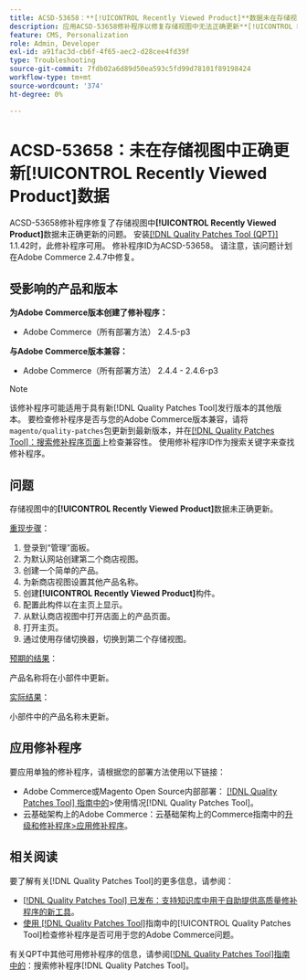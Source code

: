 ```yaml
---
title: ACSD-53658：**[!UICONTROL Recently Viewed Product]**数据未在存储视图中正确更新
description: 应用ACSD-53658修补程序以修复存储视图中无法正确更新**[!UICONTROL Recently Viewed Product]**数据的Adobe Commerce问题。
feature: CMS, Personalization
role: Admin, Developer
exl-id: a91fac3d-cb6f-4f65-aec2-d28cee4fd39f
type: Troubleshooting
source-git-commit: 7fdb02a6d89d50ea593c5fd99d78101f89198424
workflow-type: tm+mt
source-wordcount: '374'
ht-degree: 0%

---
```


# ACSD-53658：未在存储视图中正确更新&#x200B;**[!UICONTROL Recently Viewed Product]**&#x200B;数据

ACSD-53658修补程序修复了存储视图中&#x200B;**[!UICONTROL Recently Viewed Product]**&#x200B;数据未正确更新的问题。 安装[[!DNL Quality Patches Tool (QPT)]](https://experienceleague.adobe.com/zh-hans/docs/commerce-operations/tools/quality-patches-tool/quality-patches-tool-to-self-serve-quality-patches) 1.1.42时，此修补程序可用。 修补程序ID为ACSD-53658。 请注意，该问题计划在Adobe Commerce 2.4.7中修复。

## 受影响的产品和版本

**为Adobe Commerce版本创建了修补程序：**

* Adobe Commerce（所有部署方法） 2.4.5-p3

**与Adobe Commerce版本兼容：**

* Adobe Commerce（所有部署方法） 2.4.4 - 2.4.6-p3

>[!NOTE]
>
>该修补程序可能适用于具有新[!DNL Quality Patches Tool]发行版本的其他版本。 要检查修补程序是否与您的Adobe Commerce版本兼容，请将`magento/quality-patches`包更新到最新版本，并在[[!DNL Quality Patches Tool]：搜索修补程序页面](https://experienceleague.adobe.com/tools/commerce-quality-patches/index.html?lang=zh-Hans)上检查兼容性。 使用修补程序ID作为搜索关键字来查找修补程序。

## 问题

存储视图中的&#x200B;**[!UICONTROL Recently Viewed Product]**&#x200B;数据未正确更新。

<u>重现步骤</u>：

1. 登录到“管理”面板。
1. 为默认网站创建第二个商店视图。
1. 创建一个简单的产品。
1. 为新商店视图设置其他产品名称。
1. 创建&#x200B;**[!UICONTROL Recently Viewed Product]**&#x200B;构件。
1. 配置此构件以在主页上显示。
1. 从默认商店视图中打开店面上的产品页面。
1. 打开主页。
1. 通过使用存储切换器，切换到第二个存储视图。

<u>预期的结果</u>：

产品名称将在小部件中更新。

<u>实际结果</u>：

小部件中的产品名称未更新。

## 应用修补程序

要应用单独的修补程序，请根据您的部署方法使用以下链接：

* Adobe Commerce或Magento Open Source内部部署： [[!DNL Quality Patches Tool] 指南中的](/help/tools/quality-patches-tool/usage.md)>使用情况[!DNL Quality Patches Tool]。
* 云基础架构上的Adobe Commerce：云基础架构上的Commerce指南中的[升级和修补程序>应用修补程序](https://experienceleague.adobe.com/docs/commerce-cloud-service/user-guide/develop/upgrade/apply-patches.html?lang=zh-Hans)。

## 相关阅读

要了解有关[!DNL Quality Patches Tool]的更多信息，请参阅：

* [[!DNL Quality Patches Tool] 已发布：支持知识库中用于自助提供高质量修补程序的新工具](https://experienceleague.adobe.com/zh-hans/docs/commerce-operations/tools/quality-patches-tool/quality-patches-tool-to-self-serve-quality-patches)。
* [使用 [!DNL Quality Patches Tool]](/help/tools/quality-patches-tool/patches-available-in-qpt/check-patch-for-magento-issue-with-magento-quality-patches.md)指南中的[!UICONTROL Quality Patches Tool]检查修补程序是否可用于您的Adobe Commerce问题。


有关QPT中其他可用修补程序的信息，请参阅[[!DNL Quality Patches Tool]指南中的](https://experienceleague.adobe.com/tools/commerce-quality-patches/index.html?lang=zh-Hans)：搜索修补程序[!DNL Quality Patches Tool]。

